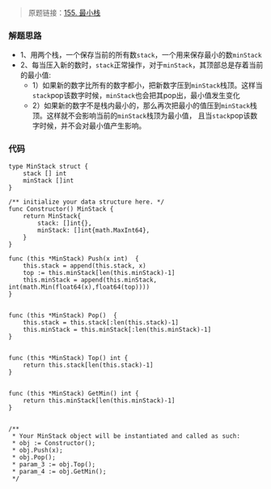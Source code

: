 > 原题链接：[155. 最小栈](https://leetcode-cn.com/problems/min-stack/)
### 解题思路
* 1、用两个栈，一个保存当前的所有数``stack``，一个用来保存最小的数``minStack``
* 2、每当压入新的数时，``stack``正常操作，对于``minStack``，其顶部总是存着当前的最小值:
    * 1）如果新的数字比所有的数字都小，把新数字压到``minStack``栈顶。这样当``stack``pop该数字时候，``minStack``也会把其pop出，最小值发生变化
    * 2）如果新的数字不是栈内最小的，那么再次把最小的值压到``minStack``栈顶。这样就不会影响当前的``minStack``栈顶为最小值，
且当``stack``pop该数字时候，并不会对最小值产生影响。

### 代码
```golang
type MinStack struct {
	stack [] int
	minStack []int
}

/** initialize your data structure here. */
func Constructor() MinStack {
	return MinStack{
		stack: []int{},
		minStack: []int{math.MaxInt64},
	}
}

func (this *MinStack) Push(x int)  {
	this.stack = append(this.stack, x)
	top := this.minStack[len(this.minStack)-1]
	this.minStack = append(this.minStack, int(math.Min(float64(x),float64(top))))
}


func (this *MinStack) Pop()  {
	this.stack = this.stack[:len(this.stack)-1]
	this.minStack = this.minStack[:len(this.minStack)-1]
}


func (this *MinStack) Top() int {
	return this.stack[len(this.stack)-1]
}


func (this *MinStack) GetMin() int {
	return this.minStack[len(this.minStack)-1]
}


/**
 * Your MinStack object will be instantiated and called as such:
 * obj := Constructor();
 * obj.Push(x);
 * obj.Pop();
 * param_3 := obj.Top();
 * param_4 := obj.GetMin();
 */
```